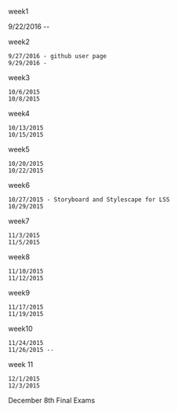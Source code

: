 week1

9/22/2016 --

week2
```
9/27/2016 - github user page
9/29/2016 - 
```
week3
```
10/6/2015
10/8/2015
```
week4
```
10/13/2015
10/15/2015
```
week5
```
10/20/2015
10/22/2015
```
week6
```
10/27/2015 - Storyboard and Stylescape for LSS
10/29/2015
```
week7
```
11/3/2015
11/5/2015
```
week8
```
11/10/2015
11/12/2015
```
week9
```
11/17/2015
11/19/2015
```
week10
```
11/24/2015
11/26/2015 --
```
week 11
```
12/1/2015
12/3/2015
```
December 8th Final Exams 










































































































































































































